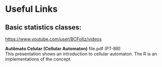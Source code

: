 # Useful Links

## Basic statistics classes: 
https://www.youtube.com/user/BCFoltz/videos


**Autômato Celular (Cellular Automaton)** file.pdf (PT-BR)  
This presentation shows an introduction to cellular automaton. The R is an implementations of the concept.
